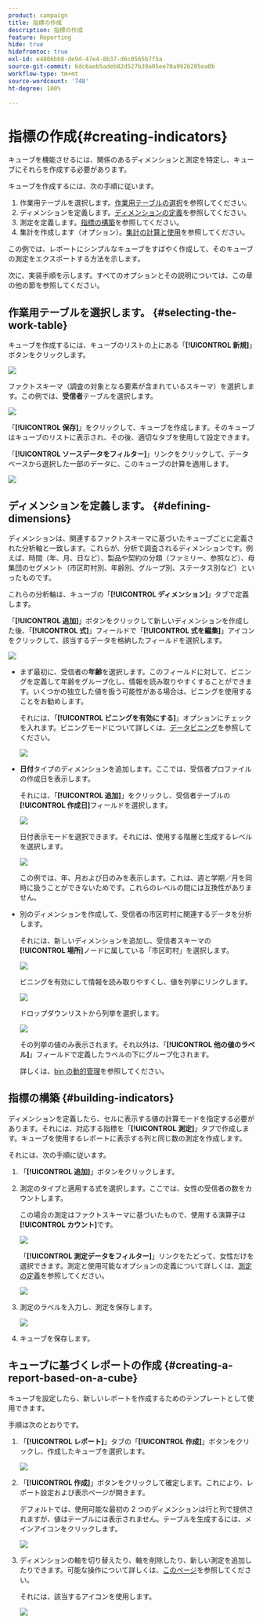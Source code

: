 ```yaml
---
product: campaign
title: 指標の作成
description: 指標の作成
feature: Reporting
hide: true
hidefromtoc: true
exl-id: e4806bb8-de9d-47e4-8b37-d6c0565b7f5a
source-git-commit: 6dc6aeb5adeb82d527b39a05ee70a9926205ea0b
workflow-type: tm+mt
source-wordcount: '748'
ht-degree: 100%

---
```


# 指標の作成{#creating-indicators}



キューブを機能させるには、関係のあるディメンションと測定を特定し、キューブにそれらを作成する必要があります。

キューブを作成するには、次の手順に従います。

1. 作業用テーブルを選択します。[作業用テーブルの選択](#selecting-the-work-table)を参照してください。
1. ディメンションを定義します。[ディメンションの定義](#defining-dimensions)を参照してください。
1. 測定を定義します。[指標の構築](#building-indicators)を参照してください。
1. 集計を作成します（オプション）。[集計の計算と使用](../../reporting/using/concepts-and-methodology.md#calculating-and-using-aggregates)を参照してください。

この例では、レポートにシンプルなキューブをすばやく作成して、そのキューブの測定をエクスポートする方法を示します。

次に、実装手順を示します。すべてのオプションとその説明については、この章の他の節を参照してください。

## 作業用テーブルを選択します。 {#selecting-the-work-table}

キューブを作成するには、キューブのリストの上にある「**[!UICONTROL 新規]**」ボタンをクリックします。

![](assets/s_advuser_cube_create.png)

ファクトスキーマ（調査の対象となる要素が含まれているスキーマ）を選択します。この例では、**受信者**&#x200B;テーブルを選択します。

![](assets/s_advuser_cube_wz_02.png)

「**[!UICONTROL 保存]**」をクリックして、キューブを作成します。そのキューブはキューブのリストに表示され、その後、適切なタブを使用して設定できます。

「**[!UICONTROL ソースデータをフィルター]**」リンクをクリックして、データベースから選択した一部のデータに、このキューブの計算を適用します。

![](assets/s_advuser_cube_wz_03.png)

## ディメンションを定義します。 {#defining-dimensions}

ディメンションは、関連するファクトスキーマに基づいたキューブごとに定義された分析軸と一致します。これらが、分析で調査されるディメンションです。例えば、時間（年、月、日など）、製品や契約の分類（ファミリー、参照など）、母集団のセグメント（市区町村別、年齢別、グループ別、ステータス別など）といったものです。

これらの分析軸は、キューブの「**[!UICONTROL ディメンション]**」タブで定義します。

「**[!UICONTROL 追加]**」ボタンをクリックして新しいディメンションを作成した後、「**[!UICONTROL 式]**」フィールドで「**[!UICONTROL 式を編集]**」アイコンをクリックして、該当するデータを格納したフィールドを選択します。

![](assets/s_advuser_cube_wz_04.png)

* まず最初に、受信者の&#x200B;**年齢**&#x200B;を選択します。このフィールドに対して、ビニングを定義して年齢をグループ化し、情報を読み取りやすくすることができます。いくつかの独立した値を扱う可能性がある場合は、ビニングを使用することをお勧めします。

  それには、「**[!UICONTROL ビニングを有効にする]**」オプションにチェックを入れます。ビニングモードについて詳しくは、[データビニング](../../reporting/using/concepts-and-methodology.md#data-binning)を参照してください。

  ![](assets/s_advuser_cube_wz_05.png)

* **日付**&#x200B;タイプのディメンションを追加します。ここでは、受信者プロファイルの作成日を表示します。

  それには、「**[!UICONTROL 追加]**」をクリックし、受信者テーブルの&#x200B;**[!UICONTROL 作成日]**&#x200B;フィールドを選択します。

  ![](assets/s_advuser_cube_wz_06.png)

  日付表示モードを選択できます。それには、使用する階層と生成するレベルを選択します。

  ![](assets/s_advuser_cube_wz_07.png)

  この例では、年、月および日のみを表示します。これは、週と学期／月を同時に扱うことができないためです。これらのレベルの間には互換性がありません。

* 別のディメンションを作成して、受信者の市区町村に関連するデータを分析します。

  それには、新しいディメンションを追加し、受信者スキーマの&#x200B;**[!UICONTROL 場所]**&#x200B;ノードに属している「市区町村」を選択します。

  ![](assets/s_advuser_cube_wz_08.png)

  ビニングを有効にして情報を読み取りやすくし、値を列挙にリンクします。

  ![](assets/s_advuser_cube_wz_09.png)

  ドロップダウンリストから列挙を選択します。

  ![](assets/s_advuser_cube_wz_10.png)

  その列挙の値のみ表示されます。それ以外は、「**[!UICONTROL 他の値のラベル]**」フィールドで定義したラベルの下にグループ化されます。

  詳しくは、[bin の動的管理](../../reporting/using/concepts-and-methodology.md#dynamically-managing-bins)を参照してください。

## 指標の構築 {#building-indicators}

ディメンションを定義したら、セルに表示する値の計算モードを指定する必要があります。それには、対応する指標を「**[!UICONTROL 測定]**」タブで作成します。キューブを使用するレポートに表示する列と同じ数の測定を作成します。

それには、次の手順に従います。

1. 「**[!UICONTROL 追加]**」ボタンをクリックします。
1. 測定のタイプと適用する式を選択します。ここでは、女性の受信者の数をカウントします。

   この場合の測定はファクトスキーマに基づいたもので、使用する演算子は&#x200B;**[!UICONTROL カウント]**&#x200B;です。

   ![](assets/s_advuser_cube_wz_11.png)

   「**[!UICONTROL 測定データをフィルター]**」リンクをたどって、女性だけを選択できます。測定と使用可能なオプションの定義について詳しくは、[測定の定義](../../reporting/using/concepts-and-methodology.md#defining-measures)を参照してください。

   ![](assets/s_advuser_cube_wz_12.png)

1. 測定のラベルを入力し、測定を保存します。

   ![](assets/s_advuser_cube_wz_13.png)

1. キューブを保存します。

## キューブに基づくレポートの作成 {#creating-a-report-based-on-a-cube}

キューブを設定したら、新しいレポートを作成するためのテンプレートとして使用できます。

手順は次のとおりです。

1. 「**[!UICONTROL レポート]**」タブの「**[!UICONTROL 作成]**」ボタンをクリックし、作成したキューブを選択します。

   ![](assets/s_advuser_cube_wz_14.png)

1. 「**[!UICONTROL 作成]**」ボタンをクリックして確定します。これにより、レポート設定および表示ページが開きます。

   デフォルトでは、使用可能な最初の 2 つのディメンションは行と列で提供されますが、値はテーブルには表示されません。テーブルを生成するには、メインアイコンをクリックします。

   ![](assets/s_advuser_cube_wz_15.png)

1. ディメンションの軸を切り替えたり、軸を削除したり、新しい測定を追加したりできます。可能な操作について詳しくは、[このページ](../../reporting/using/using-cubes-to-explore-data.md)を参照してください。

   それには、該当するアイコンを使用します。

   ![](assets/s_advuser_cube_wz_16.png)
